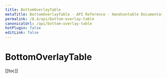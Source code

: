```yaml
---
title: BottomOverlayTable
metaTitle: BottomOverlayTable - API Reference - Handsontable Documentation
permalink: /8.4/api/bottom-overlay-table
canonicalUrl: /api/bottom-overlay-table
hotPlugin: false
editLink: false
---
```


# BottomOverlayTable

[[toc]]

